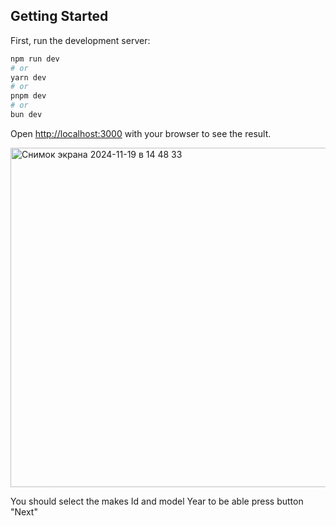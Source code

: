 

## Getting Started

First, run the development server:

```bash
npm run dev
# or
yarn dev
# or
pnpm dev
# or
bun dev
```

Open [http://localhost:3000](http://localhost:3000) with your browser to see the result.


<img width="543" alt="Снимок экрана 2024-11-19 в 14 48 33" src="https://github.com/user-attachments/assets/c2140d3a-62d8-4801-ba52-96a6c8390daf">

You should select the makes Id and model Year to be able press button "Next"
